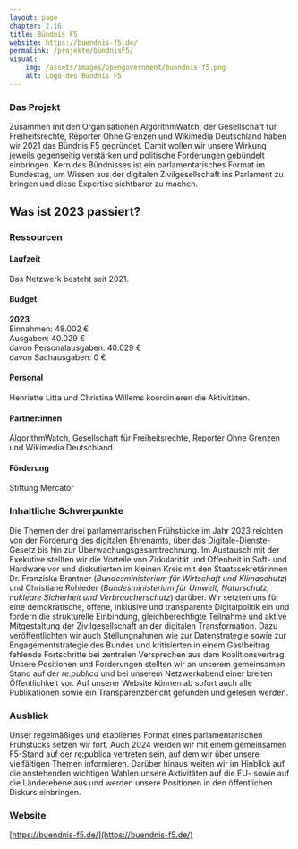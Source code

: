 ```yaml
---
layout: page
chapter: 2.16
title: Bündnis F5
website: https://buendnis-f5.de/
permalink: /projekte/bündnisF5/
visual:
    img: /assets/images/opengovernment/buendnis-f5.png
    alt: Logo des Bündnis F5
---
```


### Das Projekt

Zusammen mit den Organisationen AlgorithmWatch, der Gesellschaft für Freiheitsrechte, Reporter Ohne Grenzen und Wikimedia Deutschland haben wir 2021 das Bündnis F5 gegründet. Damit wollen wir unsere Wirkung jeweils gegenseitig verstärken und politische Forderungen gebündelt einbringen. Kern des Bündnisses ist ein parlamentarisches Format im Bundestag, um Wissen aus der digitalen Zivilgesellschaft ins Parlament zu bringen und diese Expertise sichtbarer zu machen.

## Was ist 2023 passiert?

### Ressourcen

#### Laufzeit
Das Netzwerk besteht seit 2021.

#### Budget 
**2023**<br>
Einnahmen: 48.002 €<br>
Ausgaben: 40.029 €<br>
davon Personalausgaben: 40.029 € <br>
davon Sachausgaben: 0 €

#### Personal 
Henriette Litta und Christina Willems koordinieren die Aktivitäten.

#### Partner:innen
AlgorithmWatch, Gesellschaft für Freiheitsrechte, Reporter Ohne Grenzen und Wikimedia Deutschland

#### Förderung
Stiftung Mercator

### Inhaltliche Schwerpunkte
Die Themen der drei parlamentarischen Frühstücke im Jahr 2023 reichten von der Förderung des digitalen Ehrenamts, über das Digitale-Dienste-Gesetz bis hin zur Überwachungsgesamtrechnung. Im Austausch mit der Exekutive stellten wir die Vorteile von Zirkularität und Offenheit in Soft- und Hardware vor und diskutierten im kleinen Kreis mit den Staatssekretärinnen Dr. Franziska Brantner (*Bundesministerium für Wirtschaft und Klimaschutz*) und Christiane Rohleder (*Bundesministerium für Umwelt, Naturschutz, nukleare Sicherheit und Verbraucherschutz*) darüber. Wir setzten uns für eine demokratische, offene, inklusive und transparente Digitalpolitik ein und fordern die strukturelle Einbindung, gleichberechtigte Teilnahme und aktive Mitgestaltung der Zivilgesellschaft an der digitalen Transformation. Dazu veröffentlichten wir auch Stellungnahmen wie zur Datenstrategie sowie zur Engagementstrategie des Bundes und kritisierten in einem Gastbeitrag fehlende Fortschritte bei zentralen Versprechen aus dem Koalitionsvertrag. Unsere Positionen und Forderungen stellten wir an unserem gemeinsamen Stand auf der *re:publica* und bei unserem Netzwerkabend einer breiten Öffentlichkeit vor. Auf unserer Website können ab sofort auch alle Publikationen sowie ein Transparenzbericht gefunden und gelesen werden.

### Ausblick
Unser regelmäßiges und etabliertes Format eines parlamentarischen Frühstücks setzen wir fort. Auch 2024 werden wir mit einem gemeinsamen F5-Stand auf der re:publica vertreten sein, auf dem wir über unsere vielfältigen Themen informieren. Darüber hinaus weiten wir im Hinblick auf die anstehenden wichtigen Wahlen unsere Aktivitäten auf die EU- sowie auf die Länderebene aus und werden unsere Positionen in den öffentlichen Diskurs einbringen.

### Website

[https://buendnis-f5.de/](https://buendnis-f5.de/)

